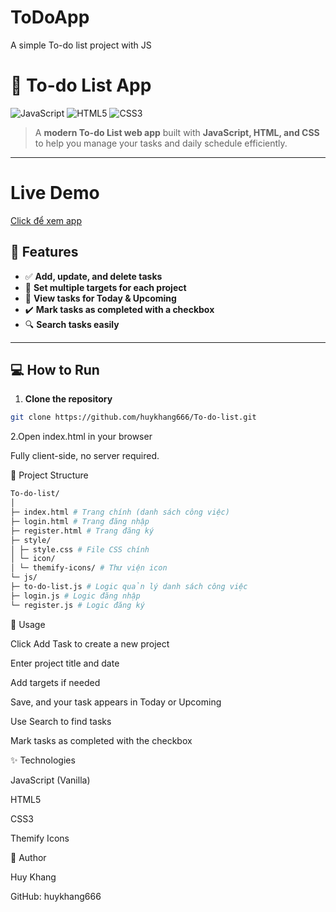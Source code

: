 # ToDoApp
A simple To-do list project with JS

# 📝 To-do List App

![JavaScript](https://img.shields.io/badge/JavaScript-F7DF1E?style=for-the-badge&logo=javascript&logoColor=black)
![HTML5](https://img.shields.io/badge/HTML5-E34F26?style=for-the-badge&logo=html5&logoColor=white)
![CSS3](https://img.shields.io/badge/CSS3-1572B6?style=for-the-badge&logo=css3&logoColor=white)

> A **modern To-do List web app** built with **JavaScript, HTML, and CSS** to help you manage your tasks and daily schedule efficiently.

---
# Live Demo
[Click để xem app](https://todolistapp12309.netlify.app/login.html)
## 🌟 Features

- ✅ **Add, update, and delete tasks**
- 🎯 **Set multiple targets for each project**
- 📅 **View tasks for Today & Upcoming**
- ✔️ **Mark tasks as completed with a checkbox**
- 🔍 **Search tasks easily**

---

## 💻 How to Run

1. **Clone the repository**
```bash
git clone https://github.com/huykhang666/To-do-list.git
```

2.Open index.html in your browser

Fully client-side, no server required.

📂 Project Structure
```bash
To-do-list/
│
├─ index.html # Trang chính (danh sách công việc)
├─ login.html # Trang đăng nhập
├─ register.html # Trang đăng ký
├─ style/
│ ├─ style.css # File CSS chính
│ └─ icon/
│ └─ themify-icons/ # Thư viện icon
└─ js/
├─ to-do-list.js # Logic quản lý danh sách công việc
├─ login.js # Logic đăng nhập
└─ register.js # Logic đăng ký
```
🚀 Usage

Click Add Task to create a new project

Enter project title and date

Add targets if needed

Save, and your task appears in Today or Upcoming

Use Search to find tasks

Mark tasks as completed with the checkbox

✨ Technologies

JavaScript (Vanilla)

HTML5

CSS3

Themify Icons

📌 Author

Huy Khang

GitHub: huykhang666
